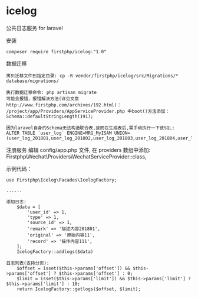 # icelog
公共日志服务 for laravel

安装

	composer require firstphp/icelog:"1.0"


数据迁移

    拷贝迁移文件到指定目录: cp -R vendor/firstphp/icelog/src/Migrations/* database/migrations/

    执行数据迁移命令: php artisan migrate
    可能会报错，报错解决方法(详见文章 http://www.firstphp.com/archives/192.html)：
    /project/app/Providers/AppServiceProvider.php 中boot()方法添加：Schema::defaultStringLength(191);

    因为laravel自身的Schema无法构造联合表,故而在生成表后,需手动执行一下该SQL:
    ALTER TABLE `user_log` ENGINE=MRG_MyISAM UNION=(user_log_201801,user_log_201802,user_log_201803,user_log_201804,user_log_201805,user_log_201806,user_log_201807,user_log_201808,user_log_201809,user_log_201810,user_log_201811,user_log_201812);


注册服务
    编辑 config/app.php 文件, 在 providers 数组中添加: Firstphp\Wechat\Providers\WechatServiceProvider::class,


示例代码：

	use Firstphp\Icelog\Facades\IcelogFactory;

    ......

    添加日志:
        $data = [
            'user_id' => 1,
            'type' => 1,
            'source_id' => 1,
            'remark' => '描述内容201801',
            'original' => '原始内容11',
            'record' => '操作内容111',
        ];
        IcelogFactory::addlogs($data)

    日志列表(支持分页):
        $offset = isset($this->params['offset']) && $this->params['offset'] ? $this->params['offset'] : 0;
        $limit = isset($this->params['limit']) && $this->params['limit'] ? $this->params['limit'] : 10;
        return IcelogFactory::getlogs($offset, $limit);
